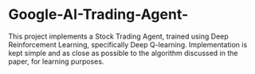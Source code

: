# Google-AI-Trading-Agent-
This project implements a Stock Trading Agent, trained using Deep Reinforcement Learning, specifically Deep Q-learning. Implementation is kept simple and as close as possible to the algorithm discussed in the paper, for learning purposes.

